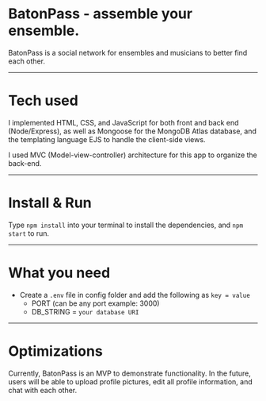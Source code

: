 # BatonPass - assemble your ensemble.

BatonPass is a social network for ensembles and musicians to better find each other.

---
# Tech used
I implemented HTML, CSS, and JavaScript for both front and back end (Node/Express), as well as Mongoose for the MongoDB Atlas database, and the templating language EJS to handle the client-side views. 

I used MVC (Model-view-controller) architecture for this app to organize the back-end.

---

# Install & Run

Type `npm install` into your terminal to install the dependencies, and `npm start` to run.

---

# What you need

- Create a `.env` file in config folder and add the following as `key = value`
  - PORT (can be any port example: 3000)
  - DB_STRING = `your database URI`

---
#  Optimizations

Currently, BatonPass is an MVP to demonstrate functionality. In the future, users will be able to upload profile pictures, edit all profile information, and chat with each other. 
